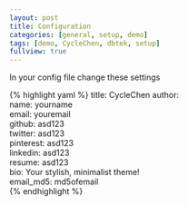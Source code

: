 ```yaml
---
layout: post
title: Configuration
categories: [general, setup, demo]
tags: [demo, CycleChen, dbtek, setup]
fullview: true
---
```


In your config file change these settings

{% highlight yaml %}
title: CycleChen
author:  
  name: yourname  
  email: youremail  
  github: asd123  
  twitter: asd123  
  pinterest: asd123  
  linkedin: asd123  
  resume: asd123  
  bio: Your stylish,  minimalist theme!  
  email_md5: md5ofemail  
{% endhighlight %}